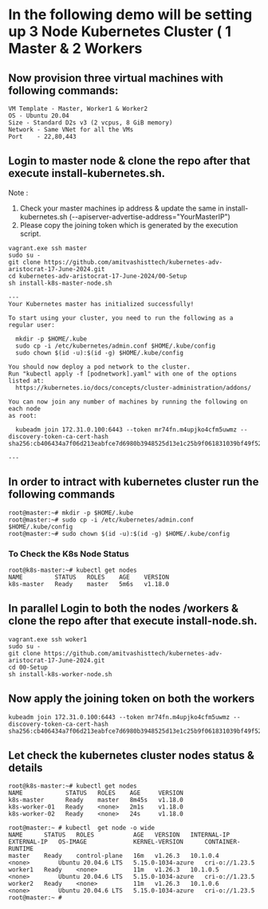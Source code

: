 # In the following demo will be setting up 3 Node Kubernetes Cluster ( 1 Master & 2 Workers  


 

## Now provision three virtual machines with following commands:

```
VM Template - Master, Worker1 & Worker2
OS - Ubuntu 20.04
Size - Standard D2s v3 (2 vcpus, 8 GiB memory)
Network - Same VNet for all the VMs
Port    - 22,80,443

```

## Login to master node & clone the repo after that execute install-kubernetes.sh. 

Note : 

1.	Check your master machines ip address & update the same in install-kubernetes.sh (--apiserver-advertise-address="YourMasterIP")
2.	Please copy the joining token which is generated by the execution script. 

```
vagrant.exe ssh master
sudo su - 
git clone https://github.com/amitvashisttech/kubernetes-adv-aristocrat-17-June-2024.git
cd kubernetes-adv-aristocrat-17-June-2024/00-Setup
sh install-k8s-master-node.sh

---
Your Kubernetes master has initialized successfully!

To start using your cluster, you need to run the following as a regular user:

  mkdir -p $HOME/.kube
  sudo cp -i /etc/kubernetes/admin.conf $HOME/.kube/config
  sudo chown $(id -u):$(id -g) $HOME/.kube/config

You should now deploy a pod network to the cluster.
Run "kubectl apply -f [podnetwork].yaml" with one of the options listed at:
  https://kubernetes.io/docs/concepts/cluster-administration/addons/

You can now join any number of machines by running the following on each node
as root:

  kubeadm join 172.31.0.100:6443 --token mr74fn.m4upjko4cfm5uwmz --discovery-token-ca-cert-hash sha256:cb406434a7f06d213eabfce7d6980b3948525d13e1c25b9f061831039bf49f52

---
```
## In order to intract with kubernetes cluster run the following commands
```
root@master:~# mkdir -p $HOME/.kube
root@master:~# sudo cp -i /etc/kubernetes/admin.conf $HOME/.kube/config
root@master:~# sudo chown $(id -u):$(id -g) $HOME/.kube/config
```

### To Check the K8s Node Status
```
root@k8s-master:~# kubectl get nodes 
NAME         STATUS   ROLES    AGE    VERSION
k8s-master   Ready    master   5m6s   v1.18.0
```


## In parallel Login to both the nodes /workers & clone the repo after that execute install-node.sh. 

```
vagrant.exe ssh woker1
sudo su - 
git clone https://github.com/amitvashisttech/kubernetes-adv-aristocrat-17-June-2024.git
cd 00-Setup
sh install-k8s-worker-node.sh
```

## Now apply the joining token on both the workers
```
kubeadm join 172.31.0.100:6443 --token mr74fn.m4upjko4cfm5uwmz --discovery-token-ca-cert-hash sha256:cb406434a7f06d213eabfce7d6980b3948525d13e1c25b9f061831039bf49f52
```

## Let check the kubernetes cluster nodes status & details
```
root@k8s-master:~# kubectl get nodes 
NAME            STATUS   ROLES    AGE     VERSION
k8s-master      Ready    master   8m45s   v1.18.0
k8s-worker-01   Ready    <none>   2m1s    v1.18.0
k8s-worker-02   Ready    <none>   24s     v1.18.0

root@master:~ # kubectl  get node -o wide
NAME      STATUS   ROLES           AGE   VERSION   INTERNAL-IP   EXTERNAL-IP   OS-IMAGE             KERNEL-VERSION      CONTAINER-RUNTIME
master    Ready    control-plane   16m   v1.26.3   10.1.0.4      <none>        Ubuntu 20.04.6 LTS   5.15.0-1034-azure   cri-o://1.23.5
worker1   Ready    <none>          11m   v1.26.3   10.1.0.5      <none>        Ubuntu 20.04.6 LTS   5.15.0-1034-azure   cri-o://1.23.5
worker2   Ready    <none>          11m   v1.26.3   10.1.0.6      <none>        Ubuntu 20.04.6 LTS   5.15.0-1034-azure   cri-o://1.23.5
root@master:~ #
```



